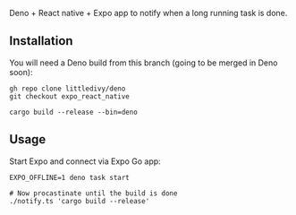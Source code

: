 Deno + React native + Expo app to notify when a long running task is done.

## Installation

You will need a Deno build from this branch (going to be merged in Deno soon):

```shell
gh repo clone littledivy/deno
git checkout expo_react_native

cargo build --release --bin=deno
```

## Usage

Start Expo and connect via Expo Go app:
```shell
EXPO_OFFLINE=1 deno task start
```

```shell
# Now procastinate until the build is done
./notify.ts 'cargo build --release'
```
